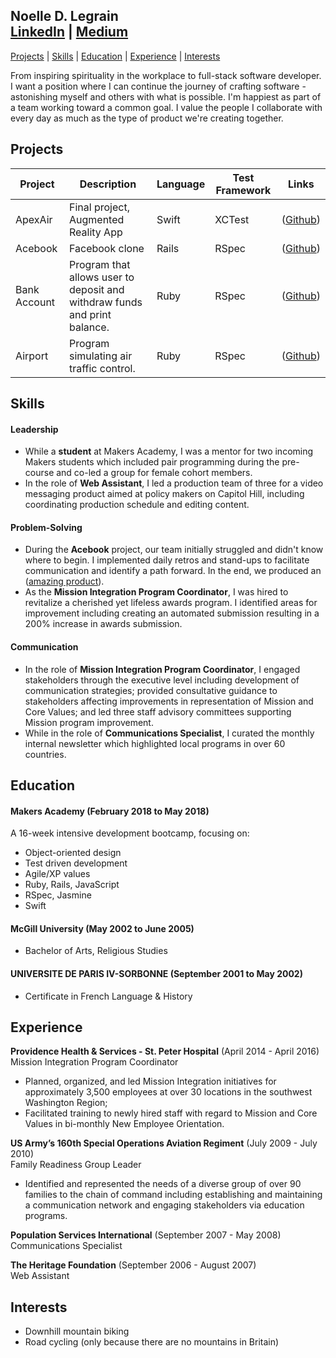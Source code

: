 ## Noelle D. Legrain<br>[LinkedIn](https://www.linkedin.com/in/noelle-l-bab91a160/) | [Medium](https://medium.com/@noellelegrain)

[Projects](#projects) | [Skills](#skills) | [Education](#education) | [Experience](#experience) | [Interests](#interests)

From inspiring spirituality in the workplace to full-stack software developer. I want a position where I can continue the journey of crafting software - astonishing myself and others with what is possible. I'm happiest as part of a team working toward a common goal. I value the people I collaborate with every day as much as the type of product we're creating together.

## Projects

| Project | Description | Language | Test Framework | Links |
|-------------|-------------|-------------|-------------|-------------|
| ApexAir | Final project, Augmented Reality App | Swift | XCTest | ([Github](https://github.com/NoelleDL/ApexAir )) |
| Acebook | Facebook clone | Rails | RSpec | ([Github](https://github.com/NoelleDL/acebook-Underdogs)) |
| Bank Account | Program that allows user to deposit and withdraw funds and print balance. | Ruby | RSpec | ([Github](https://github.com/NoelleDL/BankTechTestPractice)) |
| Airport | Program simulating air traffic control. | Ruby | RSpec | ([Github](https://github.com/NoelleDL/airport_challenge)) |

## Skills

#### Leadership

* While a **student** at Makers Academy, I was a mentor for two incoming Makers students which included pair programming during the pre-course and co-led a group for female cohort members.
* In the role of **Web Assistant**, I led a production team of three for a video messaging product aimed at policy makers on Capitol Hill, including coordinating production schedule and editing content.

#### Problem-Solving

* During the **Acebook** project, our team initially struggled and didn't know where to begin. I implemented daily retros and stand-ups to facilitate communication and identify a path forward. In the end, we produced an ([amazing product](https://github.com/NoelleDL/acebook-Underdogs)).
* As the **Mission Integration Program Coordinator**, I was hired to revitalize a cherished yet lifeless awards program. I identified areas for improvement including creating an automated submission resulting in a 200% increase in awards submission.

#### Communication

*  In the role of **Mission Integration Program Coordinator**, I engaged stakeholders through the executive level including development of communication strategies; provided consultative guidance to stakeholders affecting improvements in representation of Mission and Core Values; and led three staff advisory committees supporting Mission program improvement.
* While in the role of **Communications Specialist**, I curated the monthly internal newsletter which highlighted local programs in over 60 countries.

## Education

#### Makers Academy (February 2018 to May 2018)

A 16-week intensive development bootcamp, focusing on:

- Object-oriented design
- Test driven development
- Agile/XP values
- Ruby, Rails, JavaScript
- RSpec, Jasmine
- Swift

#### McGill University (May 2002 to June 2005)

- Bachelor of Arts, Religious Studies

#### UNIVERSITE DE PARIS IV-SORBONNE (September 2001 to May 2002)

- Certificate in French Language & History

## Experience

**Providence Health & Services - St. Peter Hospital** (April 2014 - April 2016)    
Mission Integration Program Coordinator
* Planned, organized, and led Mission Integration initiatives for approximately 3,500 employees at over 30 locations in the southwest Washington Region;
* Facilitated training to newly hired staff with regard to Mission and Core Values in bi-monthly New Employee Orientation.

**US Army’s 160th Special Operations Aviation Regiment** (July 2009 - July 2010)   
Family Readiness Group Leader
* Identified and represented the needs of a diverse group of over 90 families to the chain of command including establishing and maintaining a communication network and engaging stakeholders via education programs.

**Population Services International** (September 2007 - May 2008)<br>
Communications Specialist

**The Heritage Foundation** (September 2006 - August 2007)<br>
Web Assistant

## Interests
- Downhill mountain biking
- Road cycling (only because there are no mountains in Britain)
